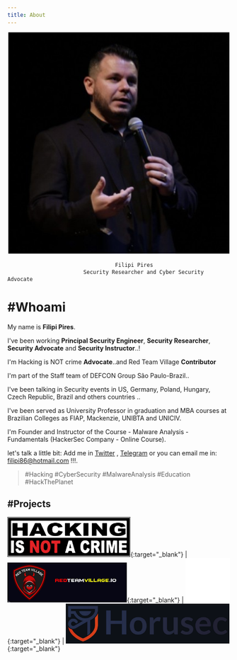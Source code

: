 ```yaml
---
title: About
---
```

<p align="center">
  <img height="500" src="/assets/img/sample/avatar.jpg">
</p>


                                      Filipi Pires 
                            Security Researcher and Cyber Security Advocate

# #Whoami

My name is **Filipi Pires**. 

I've been working **Principal Security Engineer**, **Security Researcher**, **Security Advocate** and **Security Instructor**..!

I'm Hacking is NOT crime **Advocate**..and Red Team Village **Contributor**

I'm part of the Staff team of DEFCON Group São Paulo-Brazil..

I've been talking in Security events in US, Germany, Poland, Hungary, Czech Republic, Brazil and others countries .. 

I've been served as University Professor in graduation and MBA courses at Brazilian Colleges as FIAP, Mackenzie, UNIBTA and UNICIV.

I'm Founder and Instructor of the Course - Malware Analysis - Fundamentals (HackerSec Company - Online Course).

let's talk a little bit: Add me in <a href="https://twitter.com/FilipiPires" target=_blank_>Twitter</a> , <a href="https://t.me/filipi86" target=_blank_>Telegram</a> or you can email me in:  <filipi86@hotmail.com> !!!.

> #Hacking #CyberSecurity #MalwareAnalysis #Education #HackThePlanet 

## #Projects


[<img src="/assets/img/sample/HINAC.png" height="90">](https://www.hackingisnotacrime.org/){:target="_blank"} | [<img src="/assets/img/sample/RTV.png" height="90">](https://redteamvillage.io){:target="_blank"} | [<img src="/assets/img/sample/DCG5511.jpg" height="100">](https://linktr.ee/dcg5511){:target="_blank"} | [<img src="/assets/img/sample/horusec_logo.png" height="90">](https://horusec.io/site/){:target="_blank"}




